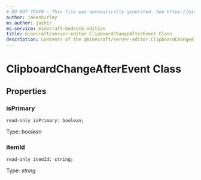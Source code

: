 ```yaml
---
# DO NOT TOUCH — This file was automatically generated. See https://github.com/mojang/minecraftapidocsgenerator to modify descriptions, examples, etc.
author: jakeshirley
ms.author: jashir
ms.service: minecraft-bedrock-edition
title: minecraft/server-editor.ClipboardChangeAfterEvent Class
description: Contents of the @minecraft/server-editor.ClipboardChangeAfterEvent class.
---
```

# ClipboardChangeAfterEvent Class

## Properties

### **isPrimary**
`read-only isPrimary: boolean;`

Type: *boolean*

### **itemId**
`read-only itemId: string;`

Type: *string*
